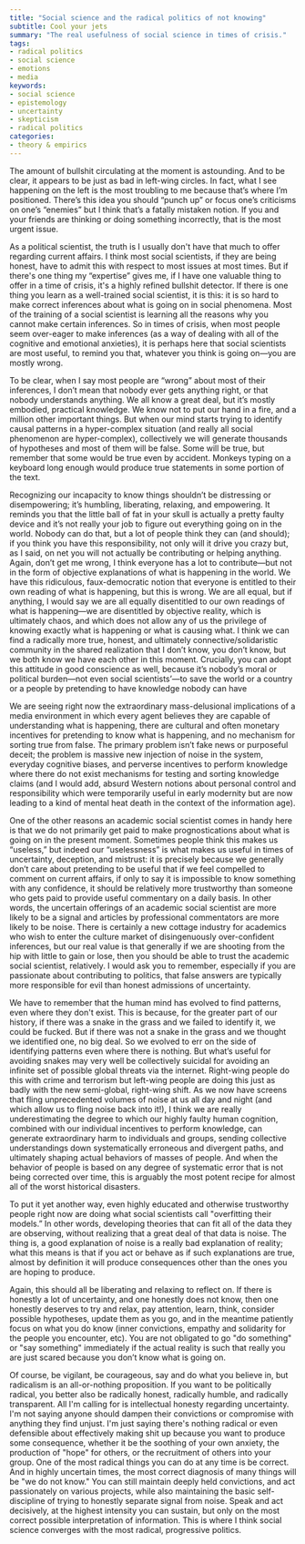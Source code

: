 ```yaml
---
title: "Social science and the radical politics of not knowing"
subtitle: Cool your jets
summary: "The real usefulness of social science in times of crisis."
tags:
- radical politics
- social science
- emotions
- media
keywords:
- social science
- epistemology
- uncertainty
- skepticism
- radical politics
categories:
- theory & empirics
---
```


The amount of bullshit circulating at the moment is astounding. And to be clear, it appears to be just as bad in left-wing circles. In fact, what I see happening on the left is the most troubling to me because that’s where I’m positioned. There’s this idea you should “punch up” or focus one’s criticisms on one’s “enemies” but I think that’s a fatally mistaken notion. If you and your friends are thinking or doing something incorrectly, that is the most urgent issue.

As a political scientist, the truth is I usually don't have that much to offer regarding current affairs. I think most social scientists, if they are being honest, have to admit this with respect to most issues at most times. But if there's one thing my “expertise” gives me, if I have one valuable thing to offer in a time of crisis, it's a highly refined bullshit detector. If there is one thing you learn as a well-trained social scientist, it is this: it is so hard to make correct inferences about what is going on in social phenomena. Most of the training of a social scientist is learning all the reasons why you cannot make certain inferences. So in times of crisis, when most people seem over-eager to make inferences (as a way of dealing with all of the cognitive and emotional anxieties), it is perhaps here that social scientists are most useful, to remind you that, whatever you think is going on—you are mostly wrong.

To be clear, when I say most people are “wrong” about most of their inferences, I don’t mean that nobody ever gets anything right, or that nobody understands anything. We all know a great deal, but it’s mostly embodied, practical knowledge. We know not to put our hand in a fire, and a million other important things. But when our mind starts trying to identify causal patterns in a hyper-complex situation (and really all social phenomenon are hyper-complex), collectively we will generate thousands of hypotheses and most of them will be false. Some will be true, but remember that some would be true even by accident. Monkeys typing on a keyboard long enough would produce true statements in some portion of the text.

Recognizing our incapacity to know things shouldn’t be distressing or disempowering; it’s humbling, liberating, relaxing, and empowering. It reminds you that the little ball of fat in your skull is actually a pretty faulty device and it’s not really your job to figure out everything going on in the world. Nobody can do that, but a lot of people think they can (and should); if you think you have this responsibility, not only will it drive you crazy but, as I said, on net you will not actually be contributing or helping anything. Again, don’t get me wrong, I think everyone has a lot to contribute—but not in the form of objective explanations of what is happening in the world. We have this ridiculous, faux-democratic notion that everyone is entitled to their own reading of what is happening, but this is wrong. We are all equal, but if anything, I would say we are all equally disentitled to our own readings of what is happening—we are disentitled by objective reality, which is ultimately chaos, and which does not allow any of us the privilege of knowing exactly what is happening or what is causing what. I think we can find a radically more true, honest, and ultimately connective/solidaristic community in the shared realization that I don’t know, you don’t know, but we both know we have each other in this moment. Crucially, you can adopt this attitude in good conscience as well, because it’s nobody’s moral or political burden—not even social scientists’—to save the world or a country or a people by pretending to have knowledge nobody can have

We are seeing right now the extraordinary mass-delusional implications of a media environment in which every agent believes they are capable of understanding what is happening, there are cultural and often monetary incentives for pretending to know what is happening, and no mechanism for sorting true from false.
The primary problem isn’t fake news or purposeful deceit; the problem is massive new injection of noise in the system, everyday cognitive biases, and perverse incentives to perform knowledge where there do not exist mechanisms for testing and sorting knowledge claims (and I would add, absurd Western notions about personal control and responsibility which were temporarily useful in early modernity but are now leading to a kind of mental heat death in the context of the information age).

One of the other reasons an academic social scientist comes in handy here is that we do not primarily get paid to make prognostications about what is going on in the present moment. Sometimes people think this makes us “useless,” but indeed our “uselessness” is what makes us useful in times of uncertainty, deception, and mistrust: it is precisely because we generally don’t care about pretending to be useful that if we feel compelled to comment on current affairs, if only to say it is impossible to know something with any confidence, it should be relatively more trustworthy than someone who gets paid to provide useful commentary on a daily basis. In other words, the uncertain offerings of an academic social scientist are more likely to be a signal and articles by professional commentators are more likely to be noise. There is certainly a new cottage industry for academics who wish to enter the culture market of disingenuously over-confident inferences, but our real value is that generally if we are shooting from the hip with little to gain or lose, then you should be able to trust the academic social scientist, relatively.
I would ask you to remember, especially if you are passionate about contributing to politics, that false answers are typically more responsible for evil than honest admissions of uncertainty.

We have to remember that the human mind has evolved to find patterns, even where they don't exist. This is because, for the greater part of our history, if there was a snake in the grass and we failed to identify it, we could be fucked. But if there was not a snake in the grass and we thought we identified one, no big deal. So we evolved to err on the side of identifying patterns even where there is nothing. But what’s useful for avoiding snakes may very well be collectively suicidal for avoiding an infinite set of possible global threats via the internet. Right-wing people do this with crime and terrorism but left-wing people are doing this just as badly with the new semi-global, right-wing shift. As we now have screens that fling unprecedented volumes of noise at us all day and night (and which allow us to fling noise back into it!), I think we are really underestimating the degree to which our highly faulty human cognition, combined with our individual incentives to perform knowledge, can generate extraordinary harm to individuals and groups, sending collective understandings down systematically erroneous and divergent paths, and ultimately shaping actual behaviors of masses of people. And when the behavior of people is based on any degree of systematic error that is not being corrected over time, this is arguably the most potent recipe for almost all of the worst historical disasters.

To put it yet another way, even highly educated and otherwise trustworthy people right now are doing what social scientists call "overfitting their models.” In other words, developing theories that can fit all of the data they are observing, without realizing that a great deal of that data is noise. The thing is, a good explanation of noise is a really bad explanation of reality; what this means is that if you act or behave as if such explanations are true, almost by definition it will produce consequences other than the ones you are hoping to produce.

Again, this should all be liberating and relaxing to reflect on. If there is honestly a lot of uncertainty, and one honestly does not know, then one honestly deserves to try and relax, pay attention, learn, think, consider possible hypotheses, update them as you go, and in the meantime patiently focus on what you do know (inner convictions, empathy and solidarity for the people you encounter, etc). You are not obligated to go "do something" or "say something" immediately if the actual reality is such that really you are just scared because you don’t know what is going on.

Of course, be vigilant, be courageous, say and do what you believe in, but radicalism is an all-or-nothing proposition. If you want to be politically radical, you better also be radically honest, radically humble, and radically transparent. All I'm calling for is intellectual honesty regarding uncertainty. I'm not saying anyone should dampen their convictions or compromise with anything they find unjust. I'm just saying there's nothing radical or even defensible about effectively making shit up because you want to produce some consequence, whether it be the soothing of your own anxiety, the production of "hope" for others, or the recruitment of others into your group. One of the most radical things you can do at any time is be correct. And in highly uncertain times, the most correct diagnosis of many things will be "we do not know." You can still maintain deeply held convictions, and act passionately on various projects, while also maintaining the basic self-discipline of trying to honestly separate signal from noise.
Speak and act decisively, at the highest intensity you can sustain, but only on the most correct possible interpretation of information. This is where I think social science converges with the most radical, progressive politics.
